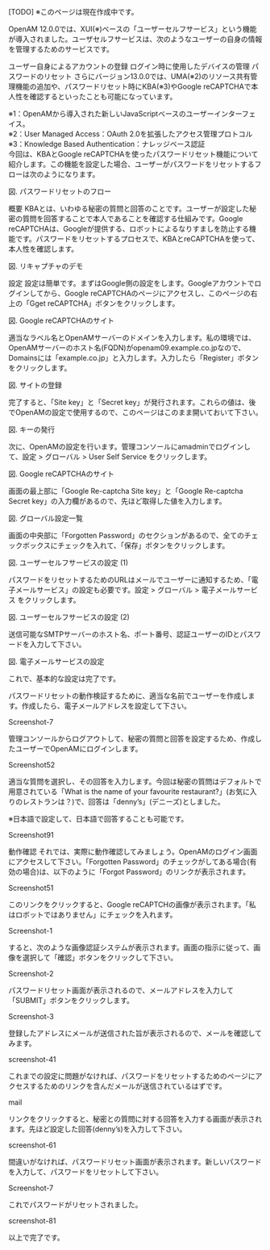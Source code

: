 [TODO] ※このページは現在作成中です。

OpenAM 12.0.0では、XUI(※)ベースの「ユーザーセルフサービス」という機能が導入されました。ユーザセルフサービスは、次のようなユーザーの自身の情報を管理するためのサービスです。

ユーザー自身によるアカウントの登録
ログイン時に使用したデバイスの管理
パスワードのリセット
さらにバージョン13.0.0では、UMA(※2)のリソース共有管理機能の追加や、パスワードリセット時にKBA(※3)やGoogle reCAPTCHAで本人性を確認するといったことも可能になっています。

※1：OpenAMから導入された新しいJavaScriptベースのユーザーインターフェイス。  
※2：User Managed Access：OAuth 2.0を拡張したアクセス管理プロトコル  
※3：Knowledge Based Authentication：ナレッジベース認証  
今回は、KBAとGoogle reCAPTCHAを使ったパスワードリセット機能について紹介します。この機能を設定した場合、ユーザーがパスワードをリセットするフローは次のようになります。

図. パスワードリセットのフロー

概要
KBAとは、いわゆる秘密の質問と回答のことです。ユーザーが設定した秘密の質問を回答することで本人であることを確認する仕組みです。Google reCAPTCHAは、Googleが提供する、ロボットによるなりすましを防止する機能です。パスワードをリセットするプロセスで、KBAとreCAPTCHAを使って、本人性を確認します。

図. リキャプチャのデモ

設定
設定は簡単です。まずはGoogle側の設定をします。Googleアカウントでログインしてから、Google reCAPTCHAのページにアクセスし、このページの右上の「Gget reCAPTCHA」ボタンをクリックします。

図. Google reCAPTCHAのサイト

適当なラベル名とOpenAMサーバーのドメインを入力します。私の環境では、OpenAMサーバーのホスト名(FQDN)がopenam09.example.co.jpなので、Domainsには「example.co.jp」と入力します。入力したら「Register」ボタンをクリックします。

図. サイトの登録

完了すると、「Site key」と「Secret key」が発行されます。これらの値は、後でOpenAMの設定で使用するので、このページはこのまま開いておいて下さい。

図. キーの発行

次に、OpenAMの設定を行います。管理コンソールにamadminでログインして、設定 > グローバル > User Self Service をクリックします。

図. Google reCAPTCHAのサイト

画面の最上部に「Google Re-captcha Site key」と「Google Re-captcha Secret key」の入力欄があるので、先ほど取得した値を入力します。

図. グローバル設定一覧

画面の中央部に「Forgotten Password」のセクションがあるので、全てのチェックボックスにチェックを入れて、「保存」ボタンをクリックします。

図. ユーザーセルフサービスの設定 (1)

パスワードをリセットするためのURLはメールでユーザーに通知するため、「電子メールサービス」の設定も必要です。設定 > グローバル > 電子メールサービス をクリックします。

図. ユーザーセルフサービスの設定 (2)

送信可能なSMTPサーバーのホスト名、ポート番号、認証ユーザーのIDとパスワードを入力して下さい。

図. 電子メールサービスの設定

これで、基本的な設定は完了です。

パスワードリセットの動作検証するために、適当な名前でユーザーを作成します。作成したら、電子メールアドレスを設定して下さい。

Screenshot-7

管理コンソールからログアウトして、秘密の質問と回答を設定するため、作成したユーザーでOpenAMにログインします。

Screenshot52

適当な質問を選択し、その回答を入力します。今回は秘密の質問はデフォルトで用意されている「What is the name of your favourite restaurant?」(お気に入りのレストランは？)で、回答は「denny’s」(デニーズ)としました。

※日本語で設定して、日本語で回答することも可能です。

Screenshot91

動作確認
それでは、実際に動作確認してみましょう。OpenAMのログイン画面にアクセスして下さい。「Forgotten Password」のチェックがしてある場合(有効の場合)は、以下のように「Forgot Password」のリンクが表示されます。

Screenshot51

このリンクをクリックすると、Google reCAPTCHの画像が表示されます。「私はロボットではありません」にチェックを入れます。

Screenshot-1

すると、次のような画像認証システムが表示されます。画面の指示に従って、画像を選択して「確認」ボタンをクリックして下さい。

Screenshot-2

パスワードリセット画面が表示されるので、メールアドレスを入力して「SUBMIT」ボタンをクリックします。

Screenshot-3

登録したアドレスにメールが送信された旨が表示されるので、メールを確認してみます。

screenshot-41

これまでの設定に問題がなければ、パスワードをリセットするためのページにアクセスするためのリンクを含んだメールが送信されているはずです。

mail

リンクをクリックすると、秘密との質問に対する回答を入力する画面が表示されます。先ほど設定した回答(denny’s)を入力して下さい。

screenshot-61

間違いがなければ、パスワードリセット画面が表示されます。新しいパスワードを入力して、パスワードをリセットして下さい。

Screenshot-7

これでパスワードがリセットされました。

screenshot-81

以上で完了です。
